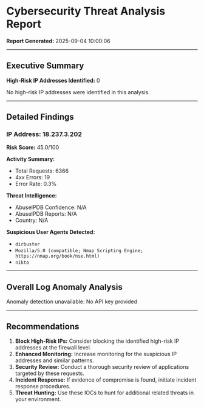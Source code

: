 # Cybersecurity Threat Analysis Report

**Report Generated:** 2025-09-04 10:00:06

---

## Executive Summary

**High-Risk IP Addresses Identified:** 0

No high-risk IP addresses were identified in this analysis.

---

## Detailed Findings

### IP Address: 18.237.3.202

**Risk Score:** 45.0/100

**Activity Summary:**
- Total Requests: 6366
- 4xx Errors: 19
- Error Rate: 0.3%

**Threat Intelligence:**
- AbuseIPDB Confidence: N/A
- AbuseIPDB Reports: N/A
- Country: N/A

**Suspicious User Agents Detected:**
- `dirbuster`
- `Mozilla/5.0 (compatible; Nmap Scripting Engine; https://nmap.org/book/nse.html)`
- `nikto`

---

## Overall Log Anomaly Analysis

Anomaly detection unavailable: No API key provided

---

## Recommendations

1. **Block High-Risk IPs:** Consider blocking the identified high-risk IP addresses at the firewall level.
2. **Enhanced Monitoring:** Increase monitoring for the suspicious IP addresses and similar patterns.
3. **Security Review:** Conduct a thorough security review of applications targeted by these requests.
4. **Incident Response:** If evidence of compromise is found, initiate incident response procedures.
5. **Threat Hunting:** Use these IOCs to hunt for additional related threats in your environment.
